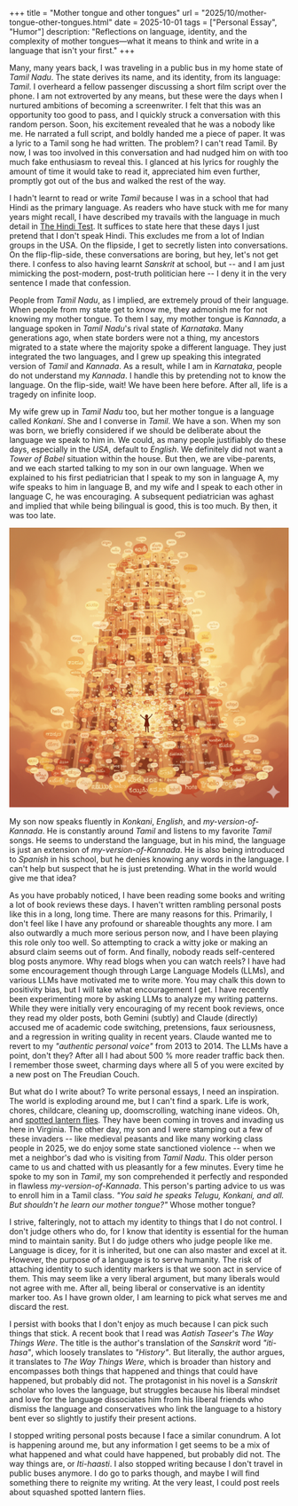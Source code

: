 +++
title = "Mother tongue and other tongues"
url = "2025/10/mother-tongue-other-tongues.html" 
date = 2025-10-01
tags = ["Personal Essay", "Humor"]
description: "Reflections on language, identity, and the complexity of mother tongues—what it means to think and write in a language that isn't your first."
+++

Many, many years back, I was traveling in a public bus in my home state of *Tamil Nadu*. The state derives its name, and its identity, from its language: *Tamil*. I overheard a fellow passenger discussing a short film script over the phone. I am not extroverted by any means, but these were the days when I nurtured ambitions of becoming a screenwriter. I felt that this was an opportunity too good to pass, and I quickly struck a conversation with this random person. Soon, his excitement revealed that he was a nobody like me. He narrated a full script, and boldly handed me a piece of paper. It was a lyric to a Tamil song he had written. The problem? I can't read Tamil. By now, I was too involved in this conversation and had nudged him on with too much fake enthusiasm to reveal this. I glanced at his lyrics for roughly the amount of time it would take to read it, appreciated him even further, promptly got out of the bus and walked the rest of the way. 

I hadn't learnt to read or write *Tamil* because I was in a school that had Hindi as the primary language. As readers who have stuck with me for many years might recall, I have described my travails with the language in much detail in [The Hindi Test](https://www.thefreudiancouch.com/2012/10/the-hindi-test.html). It suffices to state here that these days I just pretend that I don't speak Hindi. This excludes me from a lot of Indian groups in the USA. On the flipside, I get to secretly listen into conversations. On the flip-flip-side, these conversations are boring, but hey, let's not get there. I confess to also having learnt *Sanskrit* at school, but -- and I am just mimicking the post-modern, post-truth politician here -- I deny it in the very sentence I made that confession.

People from *Tamil Nadu*, as I implied, are extremely proud of their language. When people from my state get to know me, they admonish me for not knowing my mother tongue. To them I say, my mother tongue is *Kannada*, a language spoken in *Tamil Nadu*'s rival state of *Karnataka*. Many generations ago, when state borders were not a thing, my ancestors migrated to a state where the majority spoke a different language. They just integrated the two languages, and I grew up speaking this integrated version of *Tamil* and *Kannada*. As a result, while I am in *Karnataka*, people do not understand my *Kannada*. I handle this by pretending not to know the language. On the flip-side, wait! We have been here before. After all, life is a tragedy on infinite loop.

My wife grew up in *Tamil Nadu* too, but her mother tongue is a language called *Konkani*. She and I converse in *Tamil*. We have a son. When my son was born, we briefly considered if we should be deliberate about the language we speak to him in. We could, as many people justifiably do these days, especially in the *USA*, default to *English*. We definitely did not want a *Tower of Babel* situation within the house. But then, we are vibe-parents, and we each started talking to my son in our own language. When we explained to his first pediatrician that I speak to my son in language A, my wife speaks to him in language B, and my wife and I speak to each other in language C, he was encouraging. A subsequent pediatrician was aghast and implied that while being bilingual is good, this is too much. By then, it was too late.

![alt](featuredSmall.png)

My son now speaks fluently in *Konkani*, *English*, and *my-version-of-Kannada*. He is constantly around *Tamil* and listens to my favorite *Tamil* songs. He seems to understand the language, but in his mind, the language is just an extension of *my-version-of-Kannada*. He is also being introduced to *Spanish* in his school, but he denies knowing any words in the language. I can't help but suspect that he is just pretending. What in the world would give me that idea?

As you have probably noticed, I have been reading some books and writing a lot of book reviews these days. I haven't written rambling personal posts like this in a long, long time. There are many reasons for this. Primarily, I don't feel like I have any profound or shareable thoughts any more. I am also outwardly a much more serious person now, and I have been playing this role only too well. So attempting to crack a witty joke or making an absurd claim seems out of form. And finally, nobody reads self-centered blog posts anymore. Why read blogs when you can watch reels? I have had some encouragement though through Large Language Models (LLMs), and various LLMs have motivated me to write more. You may chalk this down to positivity bias, but I will take what encouragement I get. I have recently been experimenting more by asking LLMs to analyze my writing patterns. While they were initially very encouraging of my recent book reviews, once they read my older posts, both Gemini (subtly) and Claude (directly) accused me of academic code switching, pretensions, faux seriousness, and a regression in writing quality in recent years. Claude wanted me to revert to my *"authentic personal voice"* from 2013 to 2014. The LLMs have a point, don't they? After all I had about 500 % more reader traffic back then. I remember those sweet, charming days where all 5 of you were excited by a new post on The Freudian Couch.

But what do I write about? To write personal essays, I need an inspiration. The world is exploding around me, but I can't find a spark. Life is work, chores, childcare,  cleaning up, doomscrolling, watching inane videos. Oh, and [spotted lantern flies](https://www.vdacs.virginia.gov/plant-industry-services-spotted-lanternfly.shtml). They have been coming in troves and invading us here in Virginia. The other day, my son and I were stamping out a few of these invaders -- like medieval peasants and like many working class people in 2025, we do enjoy some state sanctioned violence -- when we met a neighbor's dad who is visiting from *Tamil Nadu*. This older person came to us and chatted with us pleasantly for a few minutes. Every time he spoke to my son in *Tamil*, my son comprehended it perfectly and responded in flawless *my-version-of-Kannada*. This person's parting advice to us was to enroll him in a Tamil class. *"You said he speaks Telugu, Konkani, and all. But shouldn't he learn our mother tongue?"* Whose mother tongue?

I strive, falteringly, not to attach my identity to things that I do not control. I don't judge others who do, for I know that identity is essential for the human mind to maintain sanity. But I do judge others who judge people like me. Language is dicey, for it is inherited, but one can also master and excel at it. However, the purpose of a language is to serve humanity. The risk of attaching identity to such identity markers is that we soon act in service of them. This may seem like a very liberal argument, but many liberals would not agree with me. After all, being liberal or conservative is an identity marker too. As I have grown older, I am learning to pick what serves me and discard the rest.

I persist with books that I don't enjoy as much because I can pick such things that stick. A recent book that I read was *Aatish Taseer*'s *The Way Things Were*. The title is the author's translation of the *Sanskrit* word *"iti-hasa"*, which loosely translates to *"History"*. But literally, the author argues, it translates to *The Way Things Were*, which is broader than history and encompasses both things that happened and things that could have happened, but probably did not. The protagonist in his novel is a *Sanskrit* scholar who loves the language, but struggles because his liberal mindset and love for the language dissociates him from his liberal friends who dismiss the language and conservatives who link the language to a history bent ever so slightly to justify their present actions. 

I stopped writing personal posts because I face a similar conundrum. A lot is happening around me, but any information I get seems to be a mix of what happened and what could have happened, but probably did not. The way things are, or *Iti-haasti*. I also stopped writing because I don't travel in public buses anymore. I do go to parks though, and maybe I will find something there to reignite my writing. At the very least, I could post reels about squashed spotted lantern flies. 







